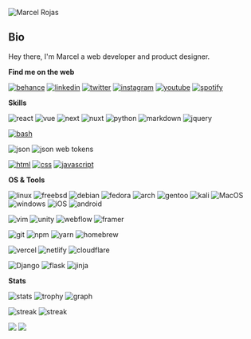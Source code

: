![Marcel Rojas](https://raw.githubusercontent.com/marcelrojas/marcelrojas/master/ryomen-sukuna.png)

## Bio

Hey there, I'm Marcel a web developer and product designer.


<b>Find me on the web</b>

[![behance](https://img.shields.io/badge/behance-blue?style=for-the-badge&logo=behance&logoColor=white)](https://www.behance.net/whyismarcel)
[![linkedin](https://img.shields.io/badge/linkedin-0077B5?style=for-the-badge&logo=linkedin&logoColor=white)](https://www.linkedin.com/in/whyismarcel)
[![twitter](https://img.shields.io/badge/twitter-1DA1F2?style=for-the-badge&logo=twitter&logoColor=white)](https://twitter.com/marcelrojas_)
[![instagram](https://img.shields.io/badge/instagram-E4405F?style=for-the-badge&logo=instagram&logoColor=white)](https://www.instagram.com/marcelrojas_/)
[![youtube](https://img.shields.io/badge/youtube-FF0000?style=for-the-badge&logo=youtube&logoColor=white)](https://www.youtube.com/@marcelrojas)
[![spotify](https://img.shields.io/badge/spotify-1ED760?style=for-the-badge&logo=spotify&logoColor=white)](https://spotify.link/ibS5498edEb)


<b>Skills</b>

![react](https://img.shields.io/badge/react-★★☆-grey?labelColor=20232A&logo=react&style=for-the-badge&logoColor=white)
![vue](https://img.shields.io/badge/vue.js-★★☆-grey?labelColor=35495E&logo=vue.js&style=for-the-badge&logoColor=white)
![next](https://img.shields.io/badge/next.js-★★☆-grey?labelColor=000000&logo=next.js&style=for-the-badge&logoColor=white)
![nuxt](https://img.shields.io/badge/nuxt.js-★★☆-grey?labelColor=00DC82&logo=nuxt.js&style=for-the-badge&logoColor=white)
![python](https://img.shields.io/badge/python-★★☆-grey?labelColor=3776AB&logo=python&style=for-the-badge&logoColor=white)
![markdown](https://img.shields.io/badge/markdown-★★★-grey?labelColor=000000&logo=markdown&style=for-the-badge&logoColor=white)
![jquery](https://img.shields.io/badge/jquery-★★☆-grey?labelColor=0769AD&logo=jquery&style=for-the-badge&logoColor=white)


[![bash](https://img.shields.io/badge/bash-★★★-grey?labelColor=4EAA25&logo=GNU-Bash&style=for-the-badge&logoColor=white)](https://en.wikipedia.org/wiki/Bash_(Unix_shell))


![json](https://img.shields.io/badge/json-★★★-grey?labelColor=323330&logo=json&style=for-the-badge&logoColor=white)
![json web tokens](https://img.shields.io/badge/json_web_tokens-★★★-grey?labelColor=323330&logo=json-web-tokens&style=for-the-badge&logoColor=white)


[![html](https://img.shields.io/badge/html-★★★-grey?labelColor=E34F26&logo=HTML5&style=for-the-badge&logoColor=white)](https://www.w3schools.com/html)
[![css](https://img.shields.io/badge/css-★★★-grey?labelColor=1572B6&logo=CSS3&style=for-the-badge&logoColor=white)](https://www.w3schools.com/css)
[![javascript](https://img.shields.io/badge/javascript-★★☆-grey?labelColor=F7DF1E&logo=javascript&style=for-the-badge&logoColor=black)](https://www.w3schools.com/js)


<b>OS & Tools</b>

![linux](https://img.shields.io/badge/linux-FCC624?logo=linux&style=for-the-badge&logoColor=black)
![freebsd](https://img.shields.io/badge/freebsd-AB2B28?logo=freebsd&style=for-the-badge&logoColor=white)
![debian](https://img.shields.io/badge/debian-A81D33?logo=debian&style=for-the-badge&logoColor=white)
![fedora](https://img.shields.io/badge/fedora-294172?logo=fedora&style=for-the-badge&logoColor=white)
![arch](https://img.shields.io/badge/arch_linux-1793D1?logo=arch-linux&style=for-the-badge&logoColor=white)
![gentoo](https://img.shields.io/badge/gentoo-54487A?logo=gentoo&style=for-the-badge&logoColor=white)
![kali](https://img.shields.io/badge/kali_linux-557C94?logo=kali-linux&style=for-the-badge&logoColor=white)
![MacOS](https://img.shields.io/badge/Mac_OS-999999?logo=macos&style=for-the-badge&logoColor=white)
![windows](https://img.shields.io/badge/windows-003399?logo=windows&style=for-the-badge&logoColor=white)
![iOS](https://img.shields.io/badge/iOS-000000?logo=ios&style=for-the-badge&logoColor=white)
![android](https://img.shields.io/badge/android-3DDC84?logo=android&style=for-the-badge&logoColor=white)


![vim](https://img.shields.io/badge/vim-019733?logo=vim&style=for-the-badge&logoColor=white)
![unity](https://img.shields.io/badge/unity-000000?logo=unity&style=for-the-badge&logoColor=white)
![webflow](https://img.shields.io/badge/webflow-000000?logo=webflow&style=for-the-badge&logoColor=white)
![framer](https://img.shields.io/badge/framer-000000?logo=framer&style=for-the-badge&logoColor=white)


![git](https://img.shields.io/badge/git-F05032?logo=git&style=for-the-badge&logoColor=white)
![npm](https://img.shields.io/badge/npm-CB3837?logo=npm&style=for-the-badge&logoColor=white)
![yarn](https://img.shields.io/badge/yarn-000000?logo=yarn&style=for-the-badge&logoColor=white)
![homebrew](https://img.shields.io/badge/homebrew-FBB040?logo=homebrew&style=for-the-badge&logoColor=black)


![vercel](https://img.shields.io/badge/vercel-000000?logo=vercel&style=for-the-badge&logoColor=white)
![netlify](https://img.shields.io/badge/netlify-00C7B7?logo=netlify&style=for-the-badge&logoColor=white)
![cloudflare](https://img.shields.io/badge/cloudflare-F38020?logo=cloudflare&style=for-the-badge&logoColor=white)


![Django](https://img.shields.io/badge/django-092E20?logo=django&style=for-the-badge&logoColor=white)
![flask](https://img.shields.io/badge/flask-000000?logo=flask&style=for-the-badge&logoColor=white)
![jinja](https://img.shields.io/badge/jinja-B41717?logo=jinja&style=for-the-badge&logoColor=white)


<b>Stats</b>

![stats](https://github-readme-stats.vercel.app/api?username=marcelrojas&title_color=3498db&text_color=2ecc71&icon_color=3498db&bg_color=00000000&hide_border=true&show_icons=true&include_all_commits=true&count_private=true&disable_animations=true)
![trophy](https://github-profile-trophy.vercel.app/?username=marcelrojas&no-bg=true&no-frame=true&column=4&theme=algolia)
![graph](https://github-readme-activity-graph.vercel.app/graph?username=marcelrojas&bg_color=0000000&color=2980b9&line=2980b9&point=27ae60&area_color=2980b9&area=true&hide_border=true)


![streak](https://github-contributor-stats.vercel.app/api?username=marcelrojas&title_color=3498db&text_color=2ecc71&icon_color=3498db&bg_color=00000000&hide_border=true&show_icons=true&include_all_commits=true&count_private=true&disable_animations=true)
![streak](https://streak-stats.demolab.com/?user=marcelrojas&hide_border=true&background=00000000&border=2980b9&stroke=2980b9&ring=27ae60&fire=27ae60&currStreakNum=2980b9&sideNums=2980b9&currStreakLabel=2980b9&sideLabels=2980b9&dates=2980b9)


![](https://komarev.com/ghpvc/?username=marcelrojas&style=flat-square&label=Views)
![](https://badges.pufler.dev/visits/marcelrojas/marcelrojas?color=black&logo=github&style=flat-square)